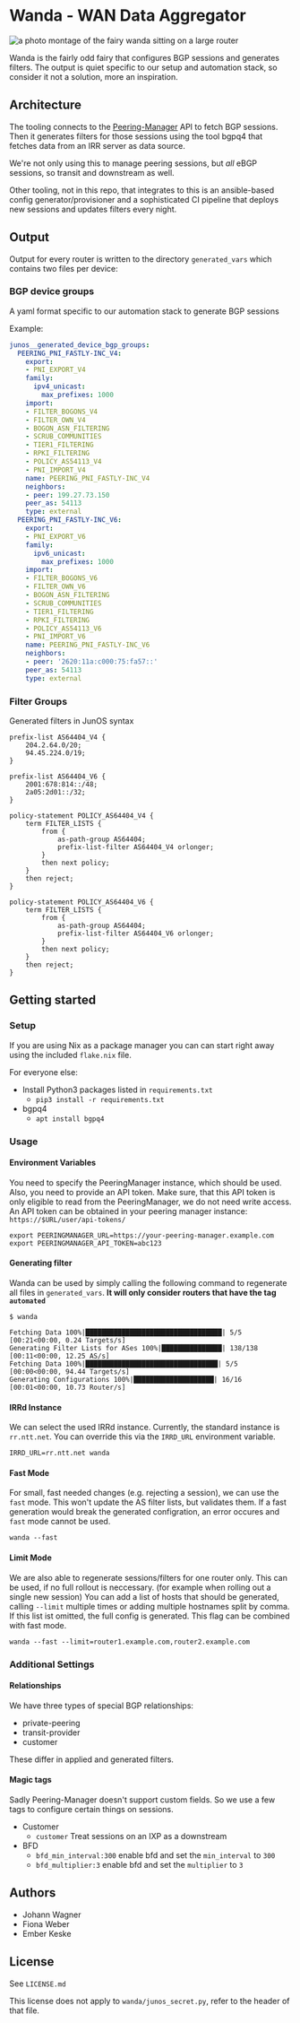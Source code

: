 # Wanda - WAN Data Aggregator

![a photo montage of the fairy wanda sitting on a large router](https://user-images.githubusercontent.com/11413574/206003257-b5eea095-50a6-4844-8c06-b2641805f7bc.png)

Wanda is the fairly odd fairy that configures BGP sessions and generates filters.
The output is quiet specific to our setup and automation stack, so consider it not a solution, more an inspiration.


## Architecture

The tooling connects to the [Peering-Manager](https://peering-manager.net/) API to fetch BGP sessions.
Then it generates filters for those sessions using the tool bgpq4 that fetches data from an IRR server as data source.

We're not only using this to manage peering sessions, but *all* eBGP sessions, so transit and downstream as well.

Other tooling, not in this repo, that integrates to this is an ansible-based config generator/provisioner and a sophisticated CI pipeline that deploys new sessions and updates filters every night.


## Output

Output for every router is written to the directory `generated_vars` which contains two files per device:


### BGP device groups
A yaml format specific to our automation stack to generate BGP sessions

Example:
```yaml
junos__generated_device_bgp_groups:
  PEERING_PNI_FASTLY-INC_V4:
    export:
    - PNI_EXPORT_V4
    family:
      ipv4_unicast:
        max_prefixes: 1000
    import:
    - FILTER_BOGONS_V4
    - FILTER_OWN_V4
    - BOGON_ASN_FILTERING
    - SCRUB_COMMUNITIES
    - TIER1_FILTERING
    - RPKI_FILTERING
    - POLICY_AS54113_V4
    - PNI_IMPORT_V4
    name: PEERING_PNI_FASTLY-INC_V4
    neighbors:
    - peer: 199.27.73.150
    peer_as: 54113
    type: external
  PEERING_PNI_FASTLY-INC_V6:
    export:
    - PNI_EXPORT_V6
    family:
      ipv6_unicast:
        max_prefixes: 1000
    import:
    - FILTER_BOGONS_V6
    - FILTER_OWN_V6
    - BOGON_ASN_FILTERING
    - SCRUB_COMMUNITIES
    - TIER1_FILTERING
    - RPKI_FILTERING
    - POLICY_AS54113_V6
    - PNI_IMPORT_V6
    name: PEERING_PNI_FASTLY-INC_V6
    neighbors:
    - peer: '2620:11a:c000:75:fa57::'
    peer_as: 54113
    type: external
```


### Filter Groups

Generated filters in JunOS syntax

```
prefix-list AS64404_V4 {
    204.2.64.0/20;
    94.45.224.0/19;
}

prefix-list AS64404_V6 {
    2001:678:814::/48;
    2a05:2d01::/32;
}

policy-statement POLICY_AS64404_V4 {
    term FILTER_LISTS {
        from {
            as-path-group AS64404;
            prefix-list-filter AS64404_V4 orlonger;
        }
        then next policy;
    }
    then reject;
}

policy-statement POLICY_AS64404_V6 {
    term FILTER_LISTS {
        from {
            as-path-group AS64404;
            prefix-list-filter AS64404_V6 orlonger;
        }
        then next policy;
    }
    then reject;
}
```


## Getting started

### Setup
If you are using Nix as a package manager you can can start right away using the included `flake.nix` file.

For everyone else:
- Install Python3 packages listed in `requirements.txt`
  - `pip3 install -r requirements.txt`
- bgpq4
  - `apt install bgpq4`


### Usage

#### Environment Variables

You need to specify the PeeringManager instance, which should be used. Also, you need to provide an API token.
Make sure, that this API token is only eligible to read from the PeeringManager, we do not need write access.
An API token can be obtained in your peering manager instance: `https://$URL/user/api-tokens/`


```shell
export PEERINGMANAGER_URL=https://your-peering-manager.example.com
export PEERINGMANAGER_API_TOKEN=abc123
```

#### Generating filter

Wanda can be used by simply calling the following command to regenerate all files in `generated_vars`.
**It will only consider routers that have the tag `automated`**

```shell
$ wanda

Fetching Data 100%|██████████████████████████████████| 5/5 [00:21<00:00, 0.24 Targets/s]
Generating Filter Lists for ASes 100%|███████████████| 138/138 [00:11<00:00, 12.25 AS/s]
Fetching Data 100%|█████████████████████████████████| 5/5 [00:00<00:00, 94.44 Targets/s]
Generating Configurations 100%|████████████████████| 16/16 [00:01<00:00, 10.73 Router/s]

```

#### IRRd Instance

We can select the used IRRd instance. Currently, the standard instance is `rr.ntt.net`. You can override this via the `IRRD_URL` environment variable.
```shell
IRRD_URL=rr.ntt.net wanda
```

#### Fast Mode

For small, fast needed changes (e.g. rejecting a session), we can use the `fast` mode.
This won't update the AS filter lists, but validates them. If a fast generation would break the generated configration, an error occures and `fast` mode cannot be used.

```shell
wanda --fast
```

#### Limit Mode

We are also able to regenerate sessions/filters for one router only. This can be used, if no full rollout is neccessary. (for example when rolling out a single new session)
You can add a list of hosts that should be generated, calling `--limit` multiple times or adding multiple hostnames split by comma.
If this list ist omitted, the full config is generated.
This flag can be combined with fast mode.

```shell
wanda --fast --limit=router1.example.com,router2.example.com
```

### Additional Settings

#### Relationships

We have three types of special BGP relationships:
- private-peering
- transit-provider
- customer

These differ in applied and generated filters.

#### Magic tags
Sadly Peering-Manager doesn't support custom fields. So we use a few tags to configure certain things on sessions.

- Customer
  - `customer` Treat sessions on an IXP as a downstream
- BFD
  - `bfd_min_interval:300` enable bfd and set the `min_interval` to `300`
  - `bfd_multiplier:3` enable bfd and set the `multiplier` to `3`

## Authors

- Johann Wagner
- Fiona Weber
- Ember Keske

## License

See `LICENSE.md`

This license does not apply to `wanda/junos_secret.py`, refer to the header of that file. 
